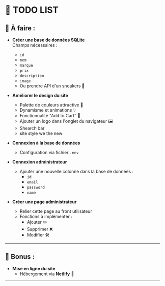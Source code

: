 
# 🚀 TODO LIST 

## 📌 À faire :

- **Créer une base de données SQLite**  
  Champs nécessaires :  
  - `id`  
  - `nom`  
  - `marque`  
  - `prix`  
  - `description`  
  - `image`
  - Ou prendre API d'un sneakers 🚀

- **Améliorer le design du site**  
  - Palette de couleurs attractive 🎨  
  - Dynamisme et animations 💡  
  - Fonctionnalité "Add to Cart" 🛒  
  - Ajouter un logo dans l'onglet du navigateur 🖼️  
  - Shearch bar
  - site style we the new 


- **Connexion à la base de données**  
  - Configuration via fichier `.env`  

- **Connexion administrateur**  
  - Ajouter une nouvelle colonne dans la base de données :  
    - `id`  
    - `email`  
    - `password`  
    - `name`  

- **Créer une page administrateur**  
  - Relier cette page au front utilisateur  
  - Fonctions à implémenter :  
    - Ajouter ✏️  
    - Supprimer ❌  
    - Modifier 🛠️  

---

## 🌟 Bonus :

- **Mise en ligne du site**  
  - Hébergement via **Netlify** 🚀  

---
